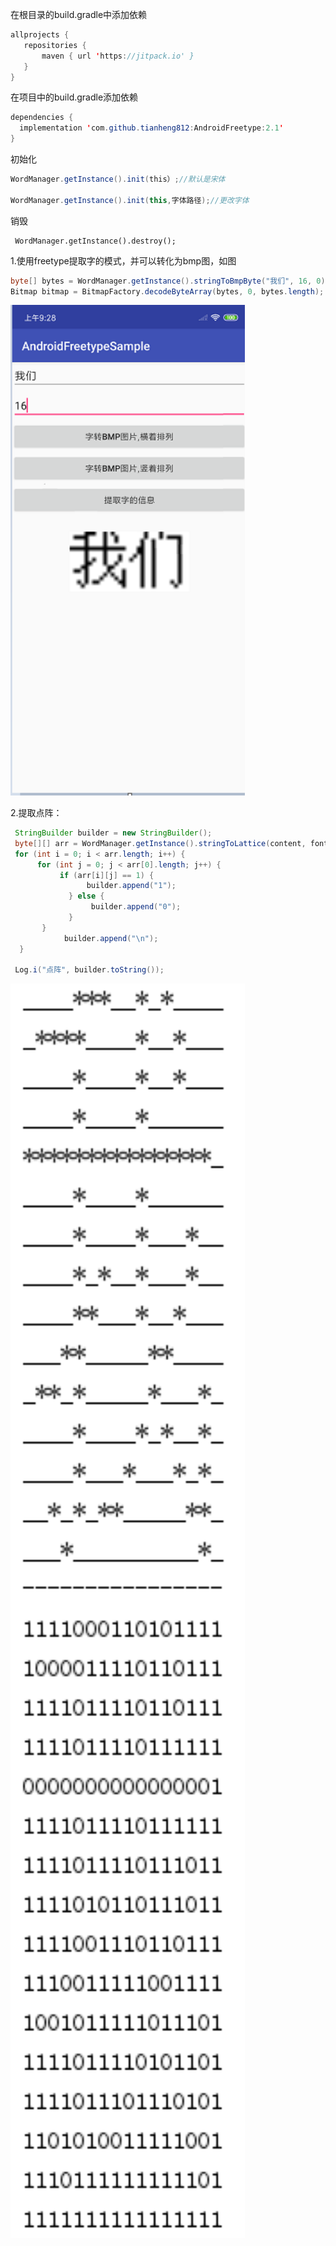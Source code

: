 在根目录的build.gradle中添加依赖
```java
allprojects {
   repositories {
       maven { url 'https://jitpack.io' }
   }
}
```

在项目中的build.gradle添加依赖
```java
dependencies {
  implementation 'com.github.tianheng812:AndroidFreetype:2.1'
}
```



初始化

```java
WordManager.getInstance().init(this）;//默认是宋体

WordManager.getInstance().init(this,字体路径);//更改字体
```

销毁

```
 WordManager.getInstance().destroy();
```

1.使用freetype提取字的模式，并可以转化为bmp图，如图

```java
byte[] bytes = WordManager.getInstance().stringToBmpByte("我们", 16, 0);
Bitmap bitmap = BitmapFactory.decodeByteArray(bytes, 0, bytes.length);

```

<img src="images/1.png" width="375"/>



2.提取点阵：

```java
 StringBuilder builder = new StringBuilder();   
 byte[][] arr = WordManager.getInstance().stringToLattice(content, fontSize, 0);
 for (int i = 0; i < arr.length; i++) {
      for (int j = 0; j < arr[0].length; j++) {
           if (arr[i][j] == 1) {
                 builder.append("1");
             } else {
                  builder.append("0");
             }
       }
            builder.append("\n");
  }

 Log.i("点阵", builder.toString());
```

<img src="images/3.jpg" width="375"/>



